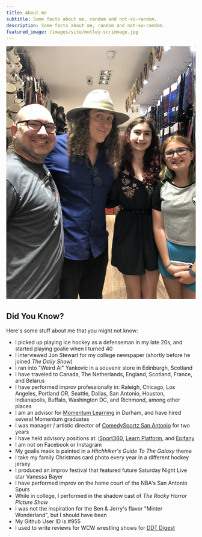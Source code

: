 ```yaml
---
title: About me
subtitle: Some facts about me, random and not-so-random.
description: Some facts about me, random and not-so-random.
featured_image: /images/site/motley-scrimmage.jpg
---
```

![](/images/site/wade-weird-al.jpg)

## Did You Know?

Here's some stuff about me that you might not know:

* I picked up playing ice hockey as a defenseman in my late 20s, and started playing goalie when I turned 40
* I interviewed Jon Stewart for my college newspaper (shortly before he joined *The Daily Show*)
* I ran into "Weird Al" Yankovic in a souvenir store in Edinburgh, Scotland
* I have traveled to Canada, The Netherlands, England, Scotland, France, and Belarus
* I have performed improv professionally in: Raleigh, Chicago, Los Angeles, Portland OR, Seattle, Dallas, San Antonio, Houston, Indianapolis, Buffalo, Washington DC, and Richmond, among other places
* I am an advisor for [Momentum Learning](https://momentumlearn.com) in Durham, and have hired several Momentum graduates
* I was manager / artistic director of [ComedySportz San Antonio](https://cszsa.com) for two years
* I have held advisory positions at: [iSport360](https://isport360.com/), [Learn Platform](https://learnplatform.com/), and [Epifany](https://www.epifany.com)
* I am not on Facebook or Instagram
* My goalie mask is painted in a *Hitchhiker's Guide To The Galaxy* theme
* I take my family Christmas card photo every year in a different hockey jersey
* I produced an improv festival that featured future Saturday Night Live star Vanessa Bayer
* I have performed improv on the home court of the NBA's San Antonio Spurs
* While in college, I performed in the shadow cast of *The Rocky Horror Picture Show*
* I was not the inspiration for the Ben & Jerry's flavor "Minter Wonderland", but I should have been
* My Github User ID is #955
* I used to write reviews for WCW wrestling shows for [DDT Digest](http://ddtdigest.com)
